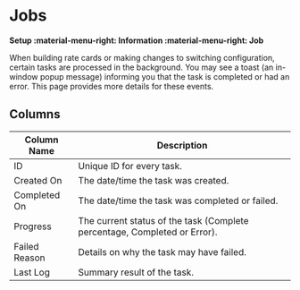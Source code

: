 # Jobs
**Setup :material-menu-right: Information :material-menu-right: Job**

When building rate cards or making changes to switching configuration, certain tasks are processed in the background. You may see a toast (an in-window popup message) informing you that the task is completed or had an error. This page provides more details for these events.

## Columns

| Column Name   | Description                                                                             |
|---------------|-----------------------------------------------------------------------------------------|
| ID            | Unique ID for every task.                                                                |
| Created On    | The date/time the task was created.                                                      |
| Completed On  | The date/time the task was completed or failed.                                 |
| Progress      | The current status of the task (Complete percentage, Completed or Error). |
| Failed Reason | Details on why the task may have failed.                                                 |
| Last Log      | Summary result of the task.                                                              |
